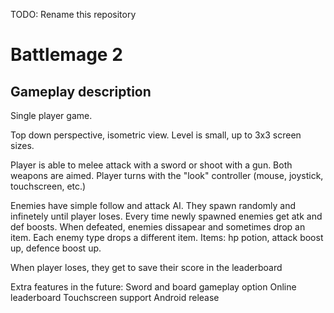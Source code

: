 TODO: Rename this repository

# Battlemage 2

## Gameplay description
Single player game. 

Top down perspective, isometric view.
Level is small, up to 3x3 screen sizes.

Player is able to melee attack with a sword or shoot with a gun. Both weapons are aimed. Player turns with the "look" controller (mouse, joystick, touchscreen, etc.)

Enemies have simple follow and attack AI. 
They spawn randomly and infinetely until player loses. Every time newly spawned enemies get atk and def boosts. 
When defeated, enemies dissapear and sometimes drop an item.
Each enemy type drops a different item.
Items: hp potion, attack boost up, defence boost up. 

When player loses, they get to save their score in the leaderboard 

Extra features in the future:
Sword and board gameplay option
Online leaderboard
Touchscreen support
Android release
